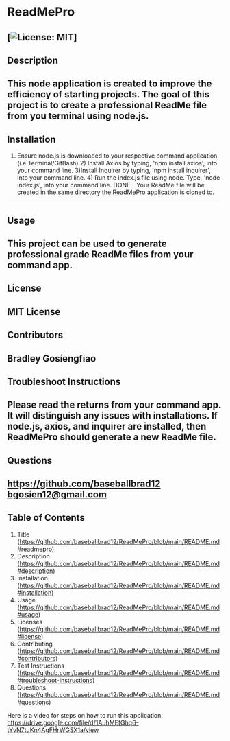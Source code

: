 # ReadMePro
  [![License: MIT](https://img.shields.io/badge/license-MIT-red)]
  ---------------------------------------
  ## Description
  This node application is created to improve the efficiency of starting projects. The goal of this project is to create a professional ReadMe file from you terminal using node.js.
  ---------------------------------------
  ## Installation
  1) Ensure node.js is downloaded to your respective command application. (i.e Terminal/GitBash) 2) Install Axios by typing, 'npm install axios', into your command line. 3)Install Inquirer by typing, 'npm install inquirer', into your command line. 4) Run the index.js file using node. Type, 'node index.js', into your command line. DONE - Your ReadMe file will be created in the same directory the ReadMePro application is cloned to.
  ------------------------------------------
  ## Usage
  This project can be used to generate professional grade ReadMe files from your command app.
  ------------------------------------------
  ## License
  MIT License
  ------------------------------------------
  ## Contributors
  Bradley Gosiengfiao
  ------------------------------------------
  ## Troubleshoot Instructions
  Please read the returns from your command app. It will distinguish any issues with installations. If node.js, axios, and inquirer are installed, then ReadMePro should generate a new ReadMe file.
  ------------------------------------------
  ## Questions
  https://github.com/baseballbrad12
  bgosien12@gmail.com
  ---------------------------------------
  ## Table of Contents
1) Title (https://github.com/baseballbrad12/ReadMePro/blob/main/README.md#readmepro)
2) Description (https://github.com/baseballbrad12/ReadMePro/blob/main/README.md#description)
3) Installation (https://github.com/baseballbrad12/ReadMePro/blob/main/README.md#installation)
4) Usage (https://github.com/baseballbrad12/ReadMePro/blob/main/README.md#usage)
5) Licenses (https://github.com/baseballbrad12/ReadMePro/blob/main/README.md#license)
6) Contributing (https://github.com/baseballbrad12/ReadMePro/blob/main/README.md#contributors)
7) Test Instructions (https://github.com/baseballbrad12/ReadMePro/blob/main/README.md#troubleshoot-instructions)
8) Questions (https://github.com/baseballbrad12/ReadMePro/blob/main/README.md#questions)

Here is a video for steps on how to run this application.
https://drive.google.com/file/d/1AuhMEfGhq6-tYvN7tuKn4AgFHrWGSX1a/view
